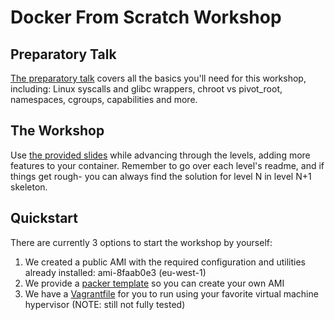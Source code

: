 # Docker From Scratch Workshop


## Preparatory Talk
[The preparatory talk](https://docs.google.com/presentation/d/10vFQfEUvpf7qYyksNqiy-bAxcy-bvF0OnUElCOtTTRc/edit?usp=sharing) covers all the basics you'll need for this workshop, including: Linux syscalls and glibc wrappers, chroot vs pivot_root, namespaces, cgroups, capabilities and more.

## The Workshop
Use [the provided slides](https://github.com/Fewbytes/rubber-docker/tree/master/slides) while advancing through the levels, adding more features to your container. Remember to go over each level's readme, and if things get rough- you can always find the solution for level N in level N+1 skeleton.

## Quickstart
There are currently 3 options to start the workshop by yourself:

 1. We created a public AMI with the required configuration and utilities already installed: ami-8faab0e3 (eu-west-1)
 2. We provide a [packer template](https://www.packer.io/) so you can create your own AMI
 3. We have a [Vagrantfile](https://www.vagrantup.com/) for you to run using your favorite virtual machine hypervisor (NOTE: still not fully tested)
